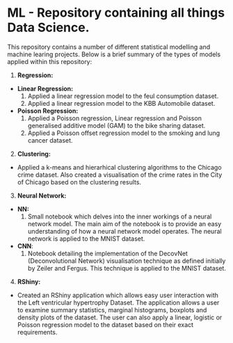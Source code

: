 # ML - Repository containing all things Data Science.

This repository contains a number of different statistical modelling and machine learing projects. Below is a brief summary of the types of models applied within this repository:

1. **Regression:**
  - **Linear Regression:**
    1. Applied a linear regression model to the feul consumption dataset. 
    2. Applied a linear regression model to the KBB Automobile dataset.
  - **Poisson Regression:**
    1. Applied a Poisson regression, Linear regression and Poisson generalised additive model (GAM) to the bike sharing dataset. 
    2. Applied a Poisson offset regression model to the smoking and lung cancer dataset.  
2. **Clustering:**
  - Applied a k-means and hierarhical clustering algorithms to the Chicago crime dataset. Also created a visualisation of the crime rates in the City of Chicago based on the clustering results. 
3. **Neural Network:**
  - **NN:**
    1. Small notebook which delves into the inner workings of a neural network model. The main aim of the notebook is to provide an easy understanding of how a neural network model operates. The neural network is applied to the MNIST dataset. 
  - **CNN**:
    1. Notebook detailing the implementation of the DecovNet (Deconvolutional Network) visualisation technique as defined initially by Zeiler and Fergus. This technique is applied to the MNIST dataset. 
4. **RShiny:**
  - Created an RShiny application which allows easy user interaction with the Left ventricular hypertrophy Dataset. The application allows a user to examine summary statistics, marginal histograms, boxplots and density plots of the dataset. The user can also apply a linear, logistic or Poisson regression model to the dataset based on their exact requirements. 
